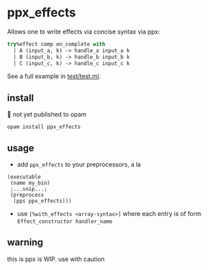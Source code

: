 # ppx_effects

Allows one to write effects via concise syntax via ppx:

```ml
try%effect comp on_complete with
  | A (input_a, k) -> handle_a input_a k
  | B (input_b, k) -> handle_b input_b k
  | C (input_c, k) -> handle_c input_c k
```

See a full example in [test/test.ml](./test/test.ml).

## install

🚨 not yet published to opam

`opam install ppx_effects`

## usage

- add `ppx_effects` to your preprocessors, a la

```dune
(executable
 (name my_bin)
 ;...snip...;
 (preprocess
  (pps ppx_effects)))
```

- use `[%with_effects <array-syntax>]` where each entry is of form `Effect_constructor handler_name`

## warning

this is ppx is WIP. use with caution

